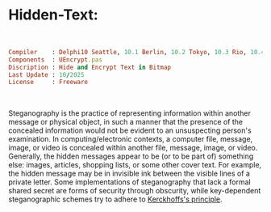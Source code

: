 # Hidden-Text:

</br>

```ruby
Compiler    : Delphi10 Seattle, 10.1 Berlin, 10.2 Tokyo, 10.3 Rio, 10.4 Sydney, 11 Alexandria, 12 Athens
Components  : UEncrypt.pas
Discription : Hide and Encrypt Text in Bitmap
Last Update : 10/2025
License     : Freeware
```

</br>

Steganography is the practice of representing information within another message or physical object, in such a manner that the presence of the concealed information would not be evident to an unsuspecting person's examination. In computing/electronic contexts, a computer file, message, image, or video is concealed within another file, message, image, or video. Generally, the hidden messages appear to be (or to be part of) something else: images, articles, shopping lists, or some other cover text. For example, the hidden message may be in invisible ink between the visible lines of a private letter. Some implementations of steganography that lack a formal shared secret are forms of security through obscurity, while key-dependent steganographic schemes try to adhere to [Kerckhoffs's principle](https://en.wikipedia.org/wiki/Kerckhoffs%27s_principle).
